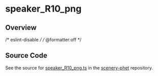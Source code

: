 # speaker_R10_png

## Overview

/* eslint-disable */
/* @formatter:off */



## Source Code

See the source for [speaker_R10_png.ts](https://github.com/phetsims/scenery-phet/blob/main/images/speaker/speaker_R10_png.ts) in the [scenery-phet](https://github.com/phetsims/scenery-phet) repository.

